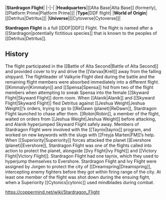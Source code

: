 |**Stardragon Flight**|
|-|-|
|**Headquarters**|[[Alta Base\|Alta Base]] (formerly), [[Platform Prime\|Platform Prime]]|
|**Type**|DDF flight|
|**World of Origin**|[[Detritus\|Detritus]]|
|**Universe**|[[Cytoverse\|Cytoverse]]|

**Stardragon Flight** is a full [[DDF\|DDF]] Flight. The flight is named after a [[Stardragon\|potentially fictitious species]] that is known to the peoples of [[Detritus\|Detritus]].

## History
The flight participated in the [[Battle of Alta Second\|Battle of Alta Second]] and provided cover to try and drive the [[Varvax\|Krell]] away from the falling shipyard. The flightleader of Valkyrie Flight died during the battle and the remaining flight members were absorbed immediately into a different flight.
[[Kimmalyn\|Kimmalyn]] and [[Spensa\|Spensa]] hid from two of the flight members when attempting to sneak Spensa into the female [[Skyward Flight\|Skyward Flight]] dorm room. When [[Alanik\|Alanik]] and [[Skyward Flight\|Skyward Flight]] fled Detritus against [[Jeshua Weight\|Jeshua Weight]]’s orders, trying to go to [[ReDawn (planet)\|ReDawn]], Stardragon Flight launched to chase after them. [[Robin\|Robin]], a member of the flight, waited on orders from [[Jeshua Weight\|Jeshua Weight]] before attacking, and Alanik hyperjumped Skyward Flight safely away.
Members of Stardragon Flight were involved with the [[Taynix\|taynix]] program, and worked on new keywords with the slugs with [[Freyja Marten\|FM]]’s help. When [[Superiority\|Superiority]] forces attacked the planet [[Evershore (planet)\|Evershore]], Stardragon Flight was one of the flights called into action to protect the planet, alongside [[Ivy Flight\|Ivy Flight]] and [[Victory Flight\|Victory Flight]]. Stardragon Flight had one taynix, which they used to hyperjump themselves to Evershore. Stardragon Flight and Ivy Flight were assigned by Jorgen to protect the city of [[Dreamspring\|Dreamspring]], intercepting enemy fighters before they got within firing range of the city. At least one member of the flight was shot down during the ensuing fight, when a Superiority [[Cytonics\|cytonic]] used mindblades during combat.



https://coppermind.net/wiki/Stardragon_Flight